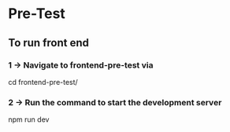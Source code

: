 # Pre-Test

## To run front end

### 1 -> Navigate to frontend-pre-test via 

 cd frontend-pre-test/

### 2 -> Run the command to start the development server

npm run dev






